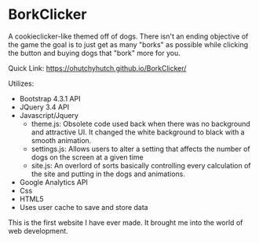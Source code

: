 # BorkClicker
A cookieclicker-like themed off of dogs. There isn't an ending objective of the game the goal is to just get as many "borks" as possible while clicking the button and buying dogs that "bork" more for you.

Quick Link: https://ohutchyhutch.github.io/BorkClicker/


Utilizes:
  - Bootstrap 4.3.1 API
  - JQuery 3.4 API
  - Javascript/Jquery
     - theme.js: Obsolete code used back when there was no background and attractive UI. It changed the white background to black with a smooth animation.
     - settings.js: Allows users to alter a setting that affects the number of dogs on the screen at a given time
     - site.js: An overlord of sorts basically controlling every calculation of the site and putting in the dogs and animations.
  - Google Analytics API
  - Css
  - HTML5
  - Uses user cache to save and store data


This is the first website I have ever made. It brought me into the world of web development.
